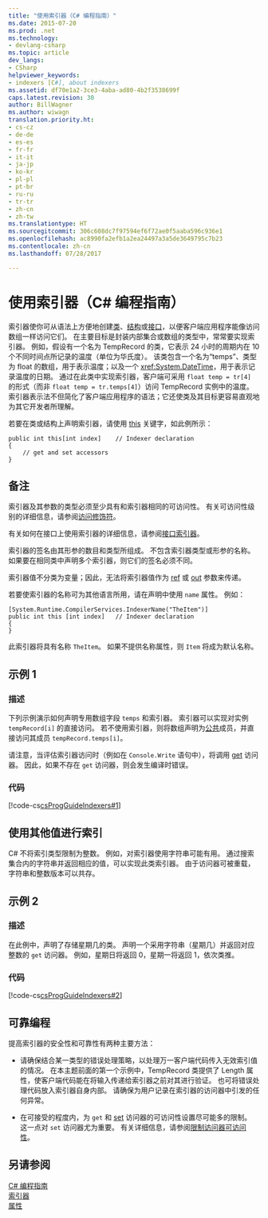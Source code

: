 ```yaml
---
title: "使用索引器（C# 编程指南）"
ms.date: 2015-07-20
ms.prod: .net
ms.technology:
- devlang-csharp
ms.topic: article
dev_langs:
- CSharp
helpviewer_keywords:
- indexers [C#], about indexers
ms.assetid: df70e1a2-3ce3-4aba-ad80-4b2f3538699f
caps.latest.revision: 30
author: BillWagner
ms.author: wiwagn
translation.priority.ht:
- cs-cz
- de-de
- es-es
- fr-fr
- it-it
- ja-jp
- ko-kr
- pl-pl
- pt-br
- ru-ru
- tr-tr
- zh-cn
- zh-tw
ms.translationtype: HT
ms.sourcegitcommit: 306c608dc7f97594ef6f72ae0f5aaba596c936e1
ms.openlocfilehash: ac8990fa2efb1a2ea24497a3a5de3649795c7b23
ms.contentlocale: zh-cn
ms.lasthandoff: 07/28/2017

---
```

# <a name="using-indexers-c-programming-guide"></a>使用索引器（C# 编程指南）
索引器使你可从语法上方便地创建[类](../../../csharp/language-reference/keywords/class.md)、[结构](../../../csharp/language-reference/keywords/struct.md)或[接口](../../../csharp/language-reference/keywords/interface.md)，以便客户端应用程序能像访问数组一样访问它们。 在主要目标是封装内部集合或数组的类型中，常常要实现索引器。 例如，假设有一个名为 TempRecord 的类，它表示 24 小时的周期内在 10 个不同时间点所记录的温度（单位为华氏度）。 该类包含一个名为“temps”、类型为 float 的数组，用于表示温度；以及一个 <xref:System.DateTime>，用于表示记录温度的日期。 通过在此类中实现索引器，客户端可采用 `float temp = tr[4]` 的形式（而非 `float temp = tr.temps[4]`）访问 TempRecord 实例中的温度。 索引器表示法不但简化了客户端应用程序的语法；它还使类及其目标更容易直观地为其它开发者所理解。  
  
 若要在类或结构上声明索引器，请使用 [this](../../../csharp/language-reference/keywords/this.md) 关键字，如此例所示：  
  
```  
public int this[int index]    // Indexer declaration  
{  
    // get and set accessors  
}  
```  
  
## <a name="remarks"></a>备注  
 索引器及其参数的类型必须至少具有和索引器相同的可访问性。 有关可访问性级别的详细信息，请参阅[访问修饰符](../../../csharp/language-reference/keywords/access-modifiers.md)。  
  
 有关如何在接口上使用索引器的详细信息，请参阅[接口索引器](../../../csharp/programming-guide/indexers/indexers-in-interfaces.md)。  
  
 索引器的签名由其形参的数目和类型所组成。 不包含索引器类型或形参的名称。 如果要在相同类中声明多个索引器，则它们的签名必须不同。  
  
 索引器值不分类为变量；因此，无法将索引器值作为 [ref](../../../csharp/language-reference/keywords/ref.md) 或 [out](../../../csharp/language-reference/keywords/out.md) 参数来传递。  
  
 若要使索引器的名称可为其他语言所用，请在声明中使用 `name` 属性。 例如：  
  
```  
[System.Runtime.CompilerServices.IndexerName("TheItem")]  
public int this [int index]   // Indexer declaration  
{  
}  
```  
  
 此索引器将具有名称 `TheItem`。 如果不提供名称属性，则 `Item` 将成为默认名称。  
  
## <a name="example-1"></a>示例 1  
  
### <a name="description"></a>描述  
 下列示例演示如何声明专用数组字段 `temps` 和索引器。 索引器可以实现对实例 `tempRecord[i]` 的直接访问。 若不使用索引器，则将数组声明为[公共](../../../csharp/language-reference/keywords/public.md)成员，并直接访问其成员 `tempRecord.temps[i]`。  
  
 请注意，当评估索引器访问时（例如在 `Console.Write` 语句中），将调用 [get](../../../csharp/language-reference/keywords/get.md) 访问器。 因此，如果不存在 `get` 访问器，则会发生编译时错误。  
  
### <a name="code"></a>代码  
 [!code-cs[csProgGuideIndexers#1](../../../csharp/programming-guide/classes-and-structs/codesnippet/CSharp/using-indexers_1.cs)]  
  
## <a name="indexing-using-other-values"></a>使用其他值进行索引  
 C# 不将索引类型限制为整数。 例如，对索引器使用字符串可能有用。 通过搜索集合内的字符串并返回相应的值，可以实现此类索引器。 由于访问器可被重载，字符串和整数版本可以共存。  
  
## <a name="example-2"></a>示例 2  
  
### <a name="description"></a>描述  
 在此例中，声明了存储星期几的类。 声明一个采用字符串（星期几）并返回对应整数的 `get` 访问器。 例如，星期日将返回 0，星期一将返回 1，依次类推。  
  
### <a name="code"></a>代码  
 [!code-cs[csProgGuideIndexers#2](../../../csharp/programming-guide/classes-and-structs/codesnippet/CSharp/using-indexers_2.cs)]  
  
## <a name="robust-programming"></a>可靠编程  
 提高索引器的安全性和可靠性有两种主要方法：  
  
-   请确保结合某一类型的错误处理策略，以处理万一客户端代码传入无效索引值的情况。 在本主题前面的第一个示例中，TempRecord 类提供了 Length 属性，使客户端代码能在将输入传递给索引器之前对其进行验证。 也可将错误处理代码放入索引器自身内部。 请确保为用户记录在索引器的访问器中引发的任何异常。  
  
-   在可接受的程度内，为 `get` 和 [set](../../../csharp/language-reference/keywords/set.md) 访问器的可访问性设置尽可能多的限制。 这一点对 `set` 访问器尤为重要。 有关详细信息，请参阅[限制访问器可访问性](../../../csharp/programming-guide/classes-and-structs/restricting-accessor-accessibility.md)。  
  
## <a name="see-also"></a>另请参阅  
 [C# 编程指南](../../../csharp/programming-guide/index.md)   
 [索引器](../../../csharp/programming-guide/indexers/index.md)   
 [属性](../../../csharp/programming-guide/classes-and-structs/properties.md)

